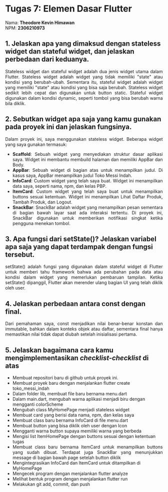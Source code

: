 <h1>Tugas 7: Elemen Dasar Flutter</h1>
Nama: <b>Theodore Kevin Himawan</b><br>
NPM: <b>2306210973</b>

<h2 align="left"> 1. Jelaskan apa yang dimaksud dengan stateless widget dan stateful widget, dan jelaskan perbedaan dari keduanya.</h2>
<p align="justify">Stateless widget dan stateful widget adalah dua jenis widget utama dalam Flutter. Stateless widget adalah widget yang tidak memiliki "state" atau kondisi yang berubah-ubah. Sementara itu, stateful widget adalah widget yang memiliki "state" atau kondisi yang bisa saja berubah. Stateless widget sedikit lebih cepat dan digunakan untuk button static. Stateful widget digunakan dalam kondisi dynamic, seperti tombol yang bisa berubah warna bila diklik.
</p>

<h2 align="left"> 2. Sebutkan widget apa saja yang kamu gunakan pada proyek ini dan jelaskan fungsinya.</h2>
<p align="justify">Dalam proyek ini, saya menggunakan stateless widget. Beberapa widget yang saya gunakan termasuk:

<ul>
    <li align="justify"><b>Scaffold</b>: Sebuah widget yang menyediakan struktur dasar aplikasi saya. Widget ini membantu membuild halaman dan memiliki AppBar dan Body. </li>
    <li align="justify"><b>AppBar</b>: Sebuah widget di bagian atas untuk menampilkan judul. Di kasus saya, AppBar menampilkan judul Toko Messi Indah.</li>
    <li align="justify"><b>InfoCard</b>: Custom widget yang telah saya buat. Widget ini menampilkan data saya, seperti nama, npm, dan kelas PBP.</li>
    <li align="justify"><b>ItemCard</b>: Custom widget yang telah saya buat untuk menampilkan buttons sesuai ketentuan. Widget ini menampilkan Lihat Daftar Produk, Tambah Produk, dan Logout.</li>
    <li align="justify"><b>SnackBar</b>: SnackBar adalah widget yang menampilkan pesan sementara di bagian bawah layar saat ada interaksi tertentu. Di proyek ini, SnackBar digunakan untuk memberikan notifikasi singkat ketika pengguna menekan tombol.</li>
</ul>
</p>

<h2 align="left"> 3. Apa fungsi dari setState()? Jelaskan variabel apa saja yang dapat terdampak dengan fungsi tersebut.</h2>
<p align="justify">setState() adalah fungsi yang digunakan dalam stateful widget di Flutter untuk memberi tahu framework bahwa ada perubahan pada data atau kondisi dalam widget yang memerlukan pembaruan tampilan. Ketika setState() dipanggil, Flutter akan merender ulang bagian UI yang telah diklik oleh user. </p>

<h2 align="left"> 4. Jelaskan perbedaan antara const dengan final.</h2>
<p align="justify">Dari pemahaman saya, const menjadikan nilai benar-benar konstan dan immutable, bahkan dalam konteks objek atau daftar, sementara final hanya memastikan nilai tidak dapat diubah setelah inisialisasi pertama.
<h2 align="left"> 5. Jelaskan bagaimana cara kamu mengimplementasikan <i>checklist-checklist</i> di atas</h2>
<p>
    <ul>
        <li>Membuat repositori baru di github untuk proyek ini.</li>
        <li>Membuat proyek baru dengan menjalankan flutter create toko_messi_indah</li>
        <li>Dalam folder lib, membuat file baru bernama menu.dart</li>
        <li>Dalam main.dart, mengubah warna aplikasi menjadi biru dengan mengganti colorScheme</li>
        <li>Mengubah class MyHomePage menjadi stateless widget</li>
        <li>Membuat card yang berisi data nama, npm, dan kelas saya</li>
        <li>Membuat class baru bernama InfoCard di file menu.dart</li>
        <li>Membuat button yang bisa diklik oleh user dengan Icon</li>
        <li>Mengganti warna button supaya memiliki warna yang berbeda</li>
        <li>Mengisi list ItemHomePage dengan buttons sesuai dengan ketentuan tugas</li>
        <li align="justify">Membuat class baru bernama ItemCard untuk menampilkan buttons yang sudah dibuat. Terdapat juga SnackBar yang menunjukkan message di bagian bawah page setelah button diklik</li>
        <li>Mengintegrasikan InfoCard dan ItemCard untuk ditampilkan di MyHomePage</li>
        <li>Mengecek program dengan menjalankan flutter analyze</li>
        <li>Melihat bentuk program dengan menjalankan flutter run</li>
        <li>Melakukan git add, commit, dan push</li>
    </ul>
</p>

